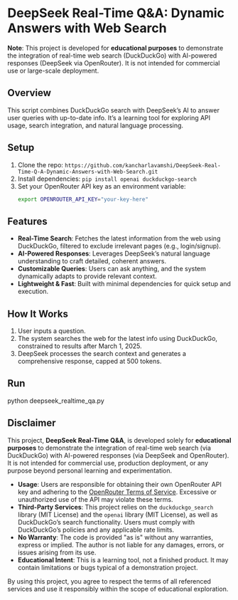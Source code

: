# DeepSeek Real-Time Q&A: Dynamic Answers with Web Search

**Note**: This project is developed for **educational purposes** to demonstrate the integration of real-time web search (DuckDuckGo) with AI-powered responses (DeepSeek via OpenRouter). It is not intended for commercial use or large-scale deployment.

## Overview
This script combines DuckDuckGo search with DeepSeek’s AI to answer user queries with up-to-date info. It’s a learning tool for exploring API usage, search integration, and natural language processing.

## Setup
1. Clone the repo: `https://github.com/kancharlavamshi/DeepSeek-Real-Time-Q-A-Dynamic-Answers-with-Web-Search.git`
2. Install dependencies: `pip install openai duckduckgo-search`
3. Set your OpenRouter API key as an environment variable:
   ```bash
   export OPENROUTER_API_KEY="your-key-here"

## Features
- **Real-Time Search**: Fetches the latest information from the web using DuckDuckGo, filtered to exclude irrelevant pages (e.g., login/signup).
- **AI-Powered Responses**: Leverages DeepSeek’s natural language understanding to craft detailed, coherent answers.
- **Customizable Queries**: Users can ask anything, and the system dynamically adapts to provide relevant context.
- **Lightweight & Fast**: Built with minimal dependencies for quick setup and execution.

## How It Works
1. User inputs a question.
2. The system searches the web for the latest info using DuckDuckGo, constrained to results after March 1, 2025.
3. DeepSeek processes the search context and generates a comprehensive response, capped at 500 tokens.



## Run

python deepseek_realtime_qa.py


## Disclaimer

This project, **DeepSeek Real-Time Q&A**, is developed solely for **educational purposes** to demonstrate the integration of real-time web search (via DuckDuckGo) with AI-powered responses (via DeepSeek and OpenRouter). It is not intended for commercial use, production deployment, or any purpose beyond personal learning and experimentation.

- **Usage**: Users are responsible for obtaining their own OpenRouter API key and adhering to the [OpenRouter Terms of Service](https://openrouter.ai/terms). Excessive or unauthorized use of the API may violate these terms.
- **Third-Party Services**: This project relies on the `duckduckgo_search` library (MIT License) and the `openai` library (MIT License), as well as DuckDuckGo’s search functionality. Users must comply with DuckDuckGo’s policies and any applicable rate limits.
- **No Warranty**: The code is provided "as is" without any warranties, express or implied. The author is not liable for any damages, errors, or issues arising from its use.
- **Educational Intent**: This is a learning tool, not a finished product. It may contain limitations or bugs typical of a demonstration project.

By using this project, you agree to respect the terms of all referenced services and use it responsibly within the scope of educational exploration.


